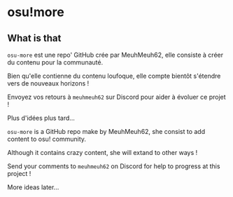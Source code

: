 # **osu!more**

## What is that

```osu-more``` est une repo' GitHub crée par MeuhMeuh62, elle consiste à créer du contenu pour la communauté.

Bien qu'elle contienne du contenu loufoque, elle compte bientôt s'étendre vers de nouveaux horizons !

Envoyez vos retours à ```meuhmeuh62``` sur Discord pour aider à évoluer ce projet !

Plus d'idées plus tard...


```osu-more``` is a GitHub repo make by MeuhMeuh62, she consist to add content to osu! community.

Although it contains crazy content, she will extand to other ways !

Send your comments to ```meuhmeuh62``` on Discord for help to progress at this project !

More ideas later...
